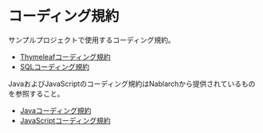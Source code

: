 # コーディング規約

サンプルプロジェクトで使用するコーディング規約。

- [Thymeleafコーディング規約](./thymeleaf-coding-rule.md)
- [SQLコーディング規約](./SQL%E3%82%B3%E3%83%BC%E3%83%87%E3%82%A3%E3%83%B3%E3%82%B0%E8%A6%8F%E7%B4%84.docx)

JavaおよびJavaScriptのコーディング規約はNablarchから提供されているものを参照すること。

- [Javaコーディング規約](https://github.com/nablarch-development-standards/nablarch-style-guide/blob/master/java/java-style-guide.md)
- [JavaScriptコーディング規約](https://github.com/nablarch-development-standards/nablarch-style-guide/blob/master/js/JavaScript%E3%82%B3%E3%83%BC%E3%83%87%E3%82%A3%E3%83%B3%E3%82%B0%E8%A6%8F%E7%B4%84.docx)
